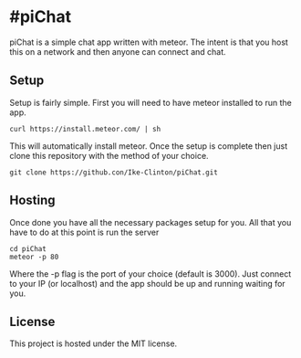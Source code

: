 #piChat
========
piChat is a simple chat app written with meteor.
The intent is that you host this on a network and then anyone can connect and chat.

Setup
----

Setup is fairly simple. First you will need to have meteor installed to run the app.
``` shell
curl https://install.meteor.com/ | sh
```

This will automatically install meteor. Once the setup is complete then just clone this
repository with the method of your choice.

``` shell
git clone https://github.con/Ike-Clinton/piChat.git
```

Hosting
----
Once done you have all the necessary packages setup for you. All that you have to 
do at this point is run the server

``` shelll
cd piChat
meteor -p 80
```

Where the -p flag is the port of your choice (default is 3000). Just connect to your IP (or localhost)
and the app should be up and running waiting for you.

License
--------
This project is hosted under the MIT license.